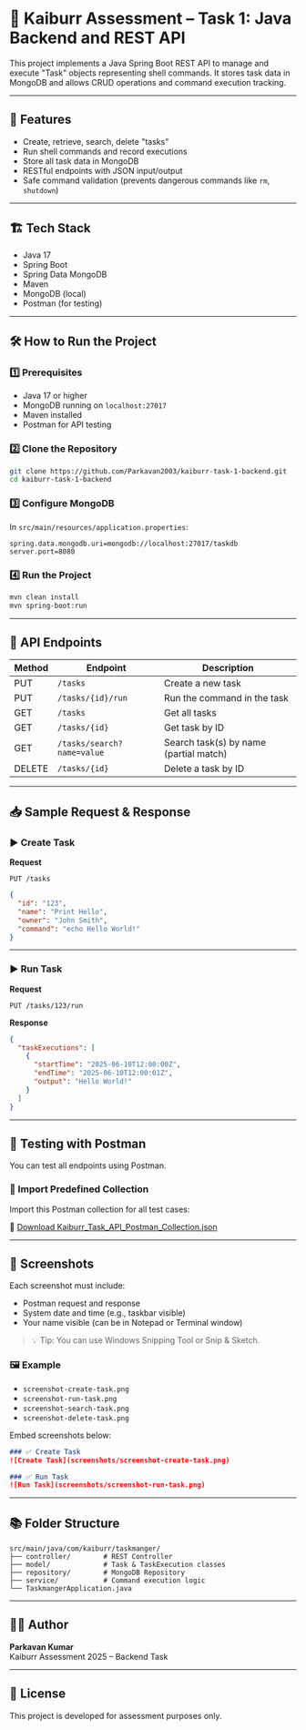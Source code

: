 
# 🧠 Kaiburr Assessment – Task 1: Java Backend and REST API

This project implements a Java Spring Boot REST API to manage and execute "Task" objects representing shell commands. It stores task data in MongoDB and allows CRUD operations and command execution tracking.

---

## 📌 Features

- Create, retrieve, search, delete "tasks"
- Run shell commands and record executions
- Store all task data in MongoDB
- RESTful endpoints with JSON input/output
- Safe command validation (prevents dangerous commands like `rm`, `shutdown`)

---

## 🏗️ Tech Stack

- Java 17
- Spring Boot
- Spring Data MongoDB
- Maven
- MongoDB (local)
- Postman (for testing)

---

## 🛠️ How to Run the Project

### 1️⃣ Prerequisites

- Java 17 or higher
- MongoDB running on `localhost:27017`
- Maven installed
- Postman for API testing

### 2️⃣ Clone the Repository

```bash
git clone https://github.com/Parkavan2003/kaiburr-task-1-backend.git
cd kaiburr-task-1-backend
```

### 3️⃣ Configure MongoDB

In `src/main/resources/application.properties`:

```properties
spring.data.mongodb.uri=mongodb://localhost:27017/taskdb
server.port=8080
```

### 4️⃣ Run the Project

```bash
mvn clean install
mvn spring-boot:run
```

---

## 🔌 API Endpoints

| Method | Endpoint                    | Description                          |
|--------|-----------------------------|--------------------------------------|
| PUT    | `/tasks`                    | Create a new task                    |
| PUT    | `/tasks/{id}/run`           | Run the command in the task          |
| GET    | `/tasks`                    | Get all tasks                        |
| GET    | `/tasks/{id}`               | Get task by ID                       |
| GET    | `/tasks/search?name=value`  | Search task(s) by name (partial match) |
| DELETE | `/tasks/{id}`               | Delete a task by ID                  |

---

## 📥 Sample Request & Response

### ▶️ Create Task

**Request**
```
PUT /tasks
```
```json
{
  "id": "123",
  "name": "Print Hello",
  "owner": "John Smith",
  "command": "echo Hello World!"
}
```

---

### ▶️ Run Task

**Request**
```
PUT /tasks/123/run
```

**Response**
```json
{
  "taskExecutions": [
    {
      "startTime": "2025-06-10T12:00:00Z",
      "endTime": "2025-06-10T12:00:01Z",
      "output": "Hello World!"
    }
  ]
}
```

---

## 🧪 Testing with Postman

You can test all endpoints using Postman.

### 💾 Import Predefined Collection

Import this Postman collection for all test cases:

📁 [Download Kaiburr_Task_API_Postman_Collection.json](Kaiburr_Task_API_Postman_Collection.json)

---

## 📸 Screenshots

Each screenshot must include:

- Postman request and response
- System date and time (e.g., taskbar visible)
- Your name visible (can be in Notepad or Terminal window)

> 💡 Tip: You can use Windows Snipping Tool or Snip & Sketch.

### 🖼️ Example

- `screenshot-create-task.png`
- `screenshot-run-task.png`
- `screenshot-search-task.png`
- `screenshot-delete-task.png`

Embed screenshots below:

```markdown
### ✅ Create Task
![Create Task](screenshots/screenshot-create-task.png)

### ✅ Run Task
![Run Task](screenshots/screenshot-run-task.png)
```

---

## 📚 Folder Structure

```
src/main/java/com/kaiburr/taskmanger/
├── controller/        # REST Controller
├── model/             # Task & TaskExecution classes
├── repository/        # MongoDB Repository
├── service/           # Command execution logic
└── TaskmangerApplication.java
```

---

## 👨‍💻 Author

**Parkavan Kumar**  
Kaiburr Assessment 2025 – Backend Task

---

## 📄 License

This project is developed for assessment purposes only.
